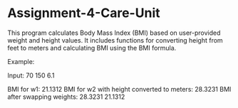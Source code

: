 # Assignment-4-Care-Unit

This program calculates Body Mass Index (BMI) based on user-provided weight and height values. It includes functions for converting height from feet to meters and calculating BMI using the BMI formula.

Example:

Input: 70 150 6.1

BMI for w1: 21.1312
BMI for w2 with height converted to meters: 28.3231
BMI after swapping weights: 28.3231 21.1312

